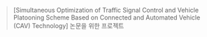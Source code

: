 > [Simultaneous Optimization of Traffic Signal Control and Vehicle Platooning Scheme Based on Connected and Automated Vehicle (CAV) Technology] 논문을 위한 프로젝트

